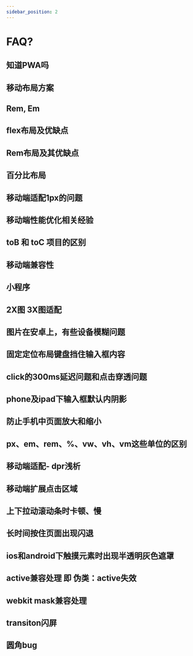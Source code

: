 ```yaml
---
sidebar_position: 2
---
```

# FAQ?

## 知道PWA吗

## 移动布局方案

## Rem, Em

## flex布局及优缺点

## Rem布局及其优缺点

## 百分比布局

## 移动端适配1px的问题

## 移动端性能优化相关经验

## toB 和 toC 项目的区别

## 移动端兼容性

## 小程序

## 2X图 3X图适配

## 图片在安卓上，有些设备模糊问题

## 固定定位布局键盘挡住输入框内容

## click的300ms延迟问题和点击穿透问题

## phone及ipad下输入框默认内阴影

## 防止手机中页面放大和缩小

## px、em、rem、%、vw、vh、vm这些单位的区别

## 移动端适配- dpr浅析

## 移动端扩展点击区域

## 上下拉动滚动条时卡顿、慢

## 长时间按住页面出现闪退

## ios和android下触摸元素时出现半透明灰色遮罩

## active兼容处理 即 伪类：active失效

## webkit mask兼容处理

## transiton闪屏

## 圆角bug
